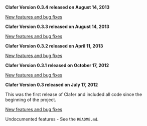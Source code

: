 **Clafer Version 0.3.4 released on August 14, 2013**

[New features and bug fixes](http://gsd.uwaterloo.ca:8888/questions/scope:all/sort:activity-desc/tags:v0.3.4,clafer/page:1/)

**Clafer Version 0.3.3 released on August 14, 2013**

[New features and bug fixes](http://gsd.uwaterloo.ca:8888/questions/scope:all/sort:activity-desc/tags:v0.3.3,clafer/page:1/)

**Clafer Version 0.3.2 released on April 11, 2013**

[New features and bug fixes](http://gsd.uwaterloo.ca:8888/questions/scope:all/sort:activity-desc/tags:v0.3.2,clafer/page:1/)

**Clafer Version 0.3.1 released on October 17, 2012**

[New features and bug fixes](http://gsd.uwaterloo.ca:8888/questions/scope:all/sort:activity-desc/tags:v0.3.1,clafer/page:1/)

**Clafer Version 0.3 released on July 17, 2012**

This was the first release of Clafer and included all code since the beginning of the project.

[New features and bug fixes](http://gsd.uwaterloo.ca:8888/questions/scope:all/sort:activity-desc/tags:v0.3,clafer/page:1/)

Undocumented features - See the `README.md`.





